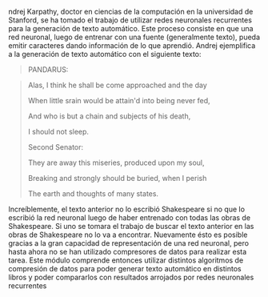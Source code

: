 ndrej Karpathy, doctor en ciencias de la computación en la universidad de Stanford, se ha tomado el trabajo de utilizar redes neuronales recurrentes para la generación de texto automático. Este proceso consiste en que una red neuronal, luego de entrenar con una fuente (generalmente texto), pueda emitir caracteres dando información de lo que aprendió.
Andrej ejemplifica a la generación de texto automático con el siguiente texto:


>PANDARUS:

>Alas, I think he shall be come approached and the day
>
>When little srain would be attain'd into being never fed,
>
>And who is but a chain and subjects of his death,
>
>I should not sleep.
>
>
>Second Senator:
>
>They are away this miseries, produced upon my soul,
>
>Breaking and strongly should be buried, when I perish
>
>The earth and thoughts of many states.


Increíblemente, el texto anterior no lo escribió Shakespeare si no que lo escribió la red neuronal luego de haber entrenado con todas las obras de Shakespeare. Si uno se tomara el trabajo de buscar el texto anterior en las obras de Shakespeare no lo va a encontrar.
Nuevamente ésto es posible gracias a la gran capacidad de representación de una red neuronal, pero hasta ahora no se han utilizado compresores de datos para realizar esta tarea. Este módulo comprende entonces utilizar distintos algoritmos de compresión de datos para poder generar texto automático en distintos libros y poder compararlos con resultados arrojados por redes neuronales recurrentes
